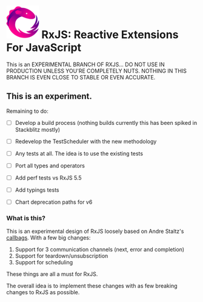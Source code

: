 <img src="doc/asset/Rx_Logo_S.png" alt="RxJS Logo" width="86" height="86"> RxJS: Reactive Extensions For JavaScript
======================================

This is an EXPERIMENTAL BRANCH OF RXJS... DO NOT USE IN PRODUCTION UNLESS YOU'RE COMPLETELY NUTS. NOTHING IN THIS BRANCH IS EVEN CLOSE TO STABLE OR EVEN ACCURATE. 

## This is an experiment.

Remaining to do:

- [ ] Develop a build process (nothing builds currently this has been spiked in Stackblitz mostly)
- [ ] Redevelop the TestScheduler with the new methodology
- [ ] Any tests at all. The idea is to use the existing tests
- [ ] Port all types and operators
- [ ] Add perf tests vs RxJS 5.5
- [ ] Add typings tests
- [ ] Chart deprecation paths for v6


### What is this?

This is an experimental design of RxJS loosely based on Andre Staltz's [callbags](https://github.com/staltz/callbag-basics). With a few big changes:

1. Support for 3 communication channels (next, error and completion)
2. Support for teardown/unsubscription
3. Support for scheduling

These things are all a must for RxJS.

The overall idea is to implement these changes with as few breaking changes to RxJS as possible.



